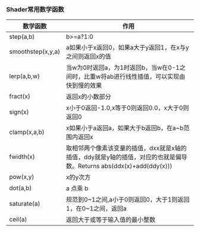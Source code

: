 ### Shader常用数学函数

| 数学函数          | 作用                                                         |
| ----------------- | ------------------------------------------------------------ |
| step(a,b)         | b>=a?1:0                                                     |
| smoothstep(x,y,a) | a如果小于x返回0，如果a大于y返回1，在x与y之间则返回x的值      |
| lerp(a,b,w)       | 当w为0时返回a，为1时返回b，当w在0-1之间时，比重w将ab进行线性插值，可以实现由快到慢的效果 |
| fract(x)          | 返回x的小数部分                                              |
| sign(x)           | x小于0返回-1.0,x等于0则返回0.0，x大于0则返回0                |
| clamp(x,a,b)      | x如果小于a返回a，如果大于b返回b，在a~b范围内返回x            |
| fwidth(x)         | 取相邻两个像素该变量的插值，dxx就是x轴的插值，ddy就是y轴的插值，对应的也就是偏导数。Returns abs(ddx(x)+add(ddy(x))) |
| pow(x,y)          | x的y次方                                                     |
| dot(a,b)          | a 点乘 b                                                     |
| saturate(a)       | 规范到0~1之间,a小于0则返回0，大于1则返回1，在0~1之间，返回a  |
| ceil(a)           | 返回大于或等于输入值的最小整数                               |



